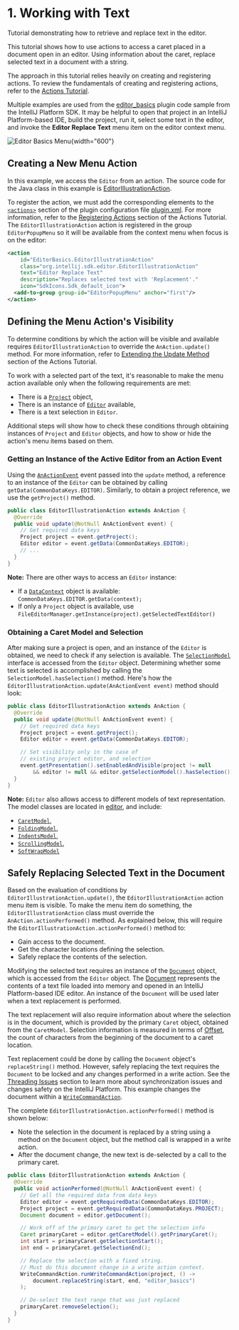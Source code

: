 <!-- Copyright 2000-2024 JetBrains s.r.o. and contributors. Use of this source code is governed by the Apache 2.0 license. -->

# 1. Working with Text

<link-summary>Tutorial demonstrating how to retrieve and replace text in the editor.</link-summary>

This tutorial shows how to use actions to access a caret placed in a document open in an editor.
Using information about the caret, replace selected text in a document with a string.

The approach in this tutorial relies heavily on creating and registering actions.
To review the fundamentals of creating and registering actions, refer to the [Actions Tutorial](action_system.md).

Multiple examples are used from the [editor_basics](%gh-sdk-samples-master%/editor_basics) plugin code sample from the IntelliJ Platform SDK.
It may be helpful to open that project in an IntelliJ Platform-based IDE, build the project, run it, select some text in the editor, and invoke the **Editor Replace Text** menu item on the editor context menu.

![Editor Basics Menu](basics.png){width="600"}

## Creating a New Menu Action

In this example, we access the `Editor` from an action.
The source code for the Java class in this example is [EditorIllustrationAction](%gh-sdk-samples-master%/editor_basics/src/main/java/org/intellij/sdk/editor/EditorIllustrationAction.java).

To register the action, we must add the corresponding elements to the [`<actions>`](plugin_configuration_file.md#idea-plugin__actions) section of the plugin configuration file [plugin.xml](%gh-sdk-samples-master%/editor_basics/src/main/resources/META-INF/plugin.xml).
For more information, refer to the [Registering Actions](working_with_custom_actions.md#registering-a-custom-action) section of the Actions Tutorial.
The `EditorIllustrationAction` action is registered in the group `EditorPopupMenu` so it will be available from the context menu when focus is on the editor:

```xml
<action
    id="EditorBasics.EditorIllustrationAction"
    class="org.intellij.sdk.editor.EditorIllustrationAction"
    text="Editor Replace Text"
    description="Replaces selected text with 'Replacement'."
    icon="SdkIcons.Sdk_default_icon">
  <add-to-group group-id="EditorPopupMenu" anchor="first"/>
</action>
```

## Defining the Menu Action's Visibility

To determine conditions by which the action will be visible and available requires `EditorIllustrationAction` to override the `AnAction.update()` method.
For more information, refer to [Extending the Update Method](working_with_custom_actions.md#extending-the-update-method) section of the Actions Tutorial.

To work with a selected part of the text, it's reasonable to make the menu action available only when the following requirements are met:
* There is a [`Project`](%gh-ic%/platform/core-api/src/com/intellij/openapi/project/Project.java) object,
* There is an instance of [`Editor`](%gh-ic%/platform/editor-ui-api/src/com/intellij/openapi/editor/Editor.java) available,
* There is a text selection in `Editor`.

Additional steps will show how to check these conditions through obtaining instances of `Project` and `Editor` objects, and how to show or hide the action's menu items based on them.

### Getting an Instance of the Active Editor from an Action Event

Using the [`AnActionEvent`](%gh-ic%/platform/editor-ui-api/src/com/intellij/openapi/actionSystem/AnActionEvent.java) event passed into the `update` method, a reference to an instance of the `Editor` can be obtained by calling `getData(CommonDataKeys.EDITOR)`.
Similarly, to obtain a project reference, we use the `getProject()` method.

```java
public class EditorIllustrationAction extends AnAction {
  @Override
  public void update(@NotNull AnActionEvent event) {
    // Get required data keys
    Project project = event.getProject();
    Editor editor = event.getData(CommonDataKeys.EDITOR);
    // ...
  }
}
```

**Note:**
There are other ways to access an `Editor` instance:
* If a [`DataContext`](%gh-ic%/platform/core-ui/src/openapi/actionSystem/DataContext.java) object is available: `CommonDataKeys.EDITOR.getData(context);`
* If only a `Project` object is available, use `FileEditorManager.getInstance(project).getSelectedTextEditor()`

### Obtaining a Caret Model and Selection

After making sure a project is open, and an instance of the `Editor` is obtained, we need to check if any selection is available.
The [`SelectionModel`](%gh-ic%/platform/editor-ui-api/src/com/intellij/openapi/editor/SelectionModel.java) interface is accessed from the `Editor` object.
Determining whether some text is selected is accomplished by calling the `SelectionModel.hasSelection()` method.
Here's how the `EditorIllustrationAction.update(AnActionEvent event)` method should look:

```java
public class EditorIllustrationAction extends AnAction {
  @Override
  public void update(@NotNull AnActionEvent event) {
    // Get required data keys
    Project project = event.getProject();
    Editor editor = event.getData(CommonDataKeys.EDITOR);

    // Set visibility only in the case of
    // existing project editor, and selection
    event.getPresentation().setEnabledAndVisible(project != null
        && editor != null && editor.getSelectionModel().hasSelection());
  }
}
```

**Note:**
`Editor` also allows access to different models of text representation.
The model classes are located in [editor](%gh-ic%/platform/editor-ui-api/src/com/intellij/openapi/editor), and include:
* [`CaretModel`](%gh-ic%/platform/editor-ui-api/src/com/intellij/openapi/editor/CaretModel.java),
* [`FoldingModel`](%gh-ic%/platform/editor-ui-api/src/com/intellij/openapi/editor/FoldingModel.java),
* [`IndentsModel`](%gh-ic%/platform/editor-ui-api/src/com/intellij/openapi/editor/IndentsModel.java),
* [`ScrollingModel`](%gh-ic%/platform/editor-ui-api/src/com/intellij/openapi/editor/ScrollingModel.java),
* [`SoftWrapModel`](%gh-ic%/platform/editor-ui-api/src/com/intellij/openapi/editor/SoftWrapModel.java)

## Safely Replacing Selected Text in the Document

Based on the evaluation of conditions by `EditorIllustrationAction.update()`, the `EditorIllustrationAction` action menu item is visible.
To make the menu item do something, the `EditorIllustrationAction` class must override the `AnAction.actionPerformed()` method.
As explained below, this will require the `EditorIllustrationAction.actionPerformed()` method to:
* Gain access to the document.
* Get the character locations defining the selection.
* Safely replace the contents of the selection.

Modifying the selected text requires an instance of the [`Document`](%gh-ic%/platform/core-api/src/com/intellij/openapi/editor/Document.java) object, which is accessed from the `Editor` object.
The [Document](documents.md) represents the contents of a text file loaded into memory and opened in an IntelliJ Platform-based IDE editor.
An instance of the `Document` will be used later when a text replacement is performed.

The text replacement will also require information about where the selection is in the document, which is provided by the primary `Caret` object, obtained from the `CaretModel`.
Selection information is measured in terms of [Offset](coordinates_system.md#caret-offset), the count of characters from the beginning of the document to a caret location.

Text replacement could be done by calling the `Document` object's `replaceString()` method.
However, safely replacing the text requires the `Document` to be locked and any changes performed in a write action.
See the [Threading Issues](general_threading_rules.md) section to learn more about synchronization issues and changes safety on the IntelliJ Platform.
This example changes the document within a [`WriteCommandAction`](%gh-ic%/platform/core-api/src/com/intellij/openapi/command/WriteCommandAction.java).

The complete `EditorIllustrationAction.actionPerformed()` method is shown below:
* Note the selection in the document is replaced by a string using a method on the `Document` object, but the method call is wrapped in a write action.
* After the document change, the new text is de-selected by a call to the primary caret.

```java
public class EditorIllustrationAction extends AnAction {
  @Override
  public void actionPerformed(@NotNull AnActionEvent event) {
    // Get all the required data from data keys
    Editor editor = event.getRequiredData(CommonDataKeys.EDITOR);
    Project project = event.getRequiredData(CommonDataKeys.PROJECT);
    Document document = editor.getDocument();

    // Work off of the primary caret to get the selection info
    Caret primaryCaret = editor.getCaretModel().getPrimaryCaret();
    int start = primaryCaret.getSelectionStart();
    int end = primaryCaret.getSelectionEnd();

    // Replace the selection with a fixed string.
    // Must do this document change in a write action context.
    WriteCommandAction.runWriteCommandAction(project, () ->
        document.replaceString(start, end, "editor_basics")
    );

    // De-select the text range that was just replaced
    primaryCaret.removeSelection();
  }
}
```
